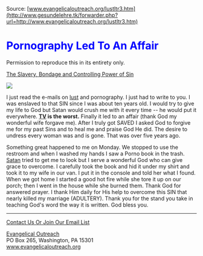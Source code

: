 <!--t Pornography Led To An Affair t-->
<!--d  d-->

Source: [www.evangelicaloutreach.org/lustltr3.htm](http://www.gesundelehre.tk/forwarder.php?url=http://www.evangelicaloutreach.org/lustltr3.htm)

# <font color="blue">Pornography Led To An Affair</font>

Permission to reproduce this in its entirety only.

[The Slavery, Bondage and Controlling Power of Sin](http://www.gesundelehre.tk/forwarder.php?url=http://www.evangelicaloutreach.org/sin.html)

![](../../files/pictures/006.gif)



I just read the e-mails on [lust](http://www.gesundelehre.tk/forwarder.php?url=http://www.evangelicaloutreach.org/lust.html) and pornography. I just had to write to you. I was enslaved to that SIN since I was about ten years old. I would try to give my life to God but Satan would crush me with it every time -- he would put it everywhere. **[TV](http://www.gesundelehre.tk/forwarder.php?url=http://www.evangelicaloutreach.org/tv.htm) is the worst.** Finally it led to an affair (thank God my wonderful wife forgave me). After I truly got SAVED I asked God to forgive me for my past Sins and to heal me and praise God He did. The desire to undress every woman was and is gone. That was over five years ago.

Something great happened to me on Monday. We stopped to use the restroom and when I washed my hands I saw a Porno book in the trash. [Satan](http://www.gesundelehre.tk/forwarder.php?url=http://www.evangelicaloutreach.org/devil.html) tried to get me to look but I serve a wonderful God who can give grace to overcome. I carefully took the book and hid it under my shirt and took it to my wife in our van. I put it in the console and told her what I found. When we got home I started a good hot fire while she tore it up on our porch; then I went in the house while she burned them. Thank God for answered prayer. I thank Him daily for His help to overcome this SIN that nearly killed my marriage (ADULTERY). Thank you for the stand you take in teaching God's word the way it is written. God bless you.

* * *

[Contact Us Or Join Our Email List](http://www.gesundelehre.tk/forwarder.php?url=http://www.evangelicaloutreach.org/contact.html)

[Evangelical Outreach](http://www.gesundelehre.tk/forwarder.php?url=http://www.evangelicaloutreach.org/index.html)  
PO Box 265, Washington, PA 15301  
 www.evangelicaloutreach.org